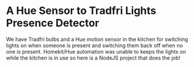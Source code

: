 ﻿# A Hue Sensor to Tradfri Lights Presence Detector

We have Tradfri bulbs and a Hue motion sensor in the kitchen for switching lights on when someone is present and switching them back off when no one is present. Homekit/Hue automation was unable to keeps the lights on while the kitchen is in use so here is a NodeJS project that does the job!
